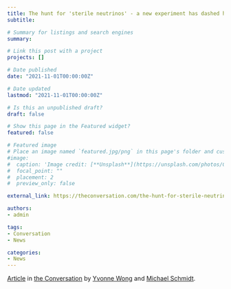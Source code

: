 ```yaml
---
title: The hunt for 'sterile neutrinos' - a new experiment has dashed hopes of an undiscovered particle
subtitle: 

# Summary for listings and search engines
summary: 

# Link this post with a project
projects: []

# Date published
date: "2021-11-01T00:00:00Z"

# Date updated
lastmod: "2021-11-01T00:00:00Z"

# Is this an unpublished draft?
draft: false

# Show this page in the Featured widget?
featured: false

# Featured image
# Place an image named `featured.jpg/png` in this page's folder and customize its options here.
#image:
#  caption: 'Image credit: [**Unsplash**](https://unsplash.com/photos/CpkOjOcXdUY)'
#  focal_point: ""
#  placement: 2
#  preview_only: false

external_link: https://theconversation.com/the-hunt-for-sterile-neutrinos-a-new-experiment-has-dashed-hopes-of-an-undiscovered-particle-170369

authors:
- admin

tags:
- Conversation
- News 

categories:
- News
---
```


[Article](https://theconversation.com/the-hunt-for-sterile-neutrinos-a-new-experiment-has-dashed-hopes-of-an-undiscovered-particle-170369) in [the Conversation](https://theconversation.com/) by [Yvonne Wong](https://www.sydney-cppc.org/author/yvonne-wong/) and [Michael Schmidt](https://www.sydney-cppc.org/author/michael-a-schmidt/).

